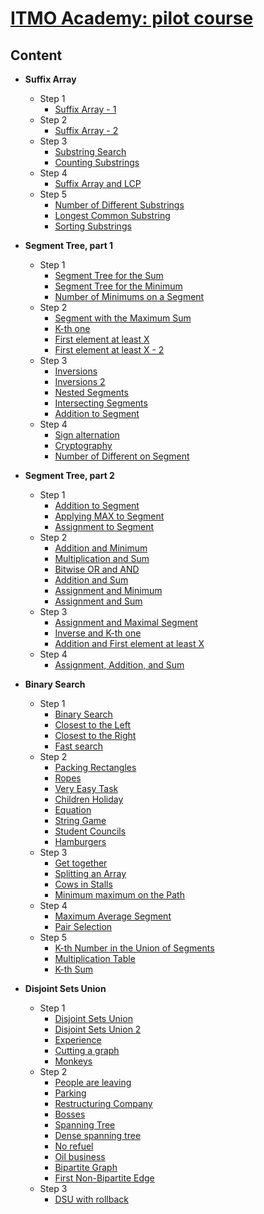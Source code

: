 
# [ITMO Academy: pilot course](https://codeforces.com/edu/course/2)

## Content
- **Suffix Array**
  - Step 1
    - [Suffix Array - 1](Suffix%20Array/Step%201/A%20-%20Suffix%20Array%20-%201.rs)
  - Step 2
    - [Suffix Array - 2](Suffix%20Array/Step%202/A%20-%20Suffix%20Array%20-%202.rs)
  - Step 3
    - [Substring Search](Suffix%20Array/Step%203/A%20-%20Substring%20Search.rs)
    - [Counting Substrings](Suffix%20Array/Step%203/B%20-%20Counting%20Substrings.rs)
  - Step 4
    - [Suffix Array and LCP](Suffix%20Array/Step%204/A%20-%20Suffix%20Array%20and%20LCP.rs)
  - Step 5
    - [Number of Different Substrings](Suffix%20Array/Step%205/A%20-%20Number%20of%20Different%20Substrings.rs)
    - [Longest Common Substring](Suffix%20Array/Step%205/B%20-%20Longest%20Common%20Substring.rs)
    - [Sorting Substrings](Suffix%20Array/Step%205/C%20-%20Sorting%20Substrings.rs)
      
- **Segment Tree, part 1**
  - Step 1
    - [Segment Tree for the Sum](Segment%20Tree%2C%20part%201/Step%201/A%20-%20Segment%20Tree%20for%20the%20Sum.rs)
    - [Segment Tree for the Minimum](Segment%20Tree%2C%20part%201/Step%201/B%20-%20Segment%20Tree%20for%20the%20Minimum.rs)
    - [Number of Minimums on a Segment](Segment%20Tree%2C%20part%201/Step%201/C%20-%20Number%20of%20Minimums%20on%20a%20Segment.rs)
  - Step 2
    - [Segment with the Maximum Sum](Segment%20Tree%2C%20part%201/Step%202/A%20-%20Segment%20with%20the%20Maximum%20Sum.rs)
    - [K-th one](Segment%20Tree%2C%20part%201/Step%202/B%20-%20K-th%20one.rs)
    - [First element at least X](Segment%20Tree%2C%20part%201/Step%202/C%20-%20First%20element%20at%20least%20X.rs)
    - [First element at least X - 2](Segment%20Tree%2C%20part%201/Step%202/D%20-%20First%20element%20at%20least%20X%20-%202.rs)
  - Step 3
    - [Inversions](Segment%20Tree%2C%20part%201/Step%203/A%20-%20Inversions.rs)
    - [Inversions 2](Segment%20Tree%2C%20part%201/Step%203/B%20-%20Inversions%202.rs)
    - [Nested Segments](Segment%20Tree%2C%20part%201/Step%203/C%20-%20Nested%20Segments.rs)
    - [Intersecting Segments](Segment%20Tree%2C%20part%201/Step%203/D%20-%20Intersecting%20Segments.rs)
    - [Addition to Segment](Segment%20Tree%2C%20part%201/Step%203/E%20-%20Addition%20to%20Segment.rs)
  - Step 4
    - [Sign alternation](Segment%20Tree%2C%20part%201/Step%204/A%20-%20Sign%20alternation.rs)
    - [Cryptography](Segment%20Tree%2C%20part%201/Step%204/B%20-%20Cryptography.rs)
    - [Number of Different on Segment](Segment%20Tree%2C%20part%201/Step%204/D%20-%20Number%20of%20Different%20on%20Segment.rs)

- **Segment Tree, part 2**
  - Step 1
    - [Addition to Segment](Segment%20Tree%2C%20part%202/Step%201/A%20-%20Addition%20to%20Segment.rs)
    - [Applying MAX to Segment](Segment%20Tree%2C%20part%202/Step%201/B%20-%20Applying%20MAX%20to%20Segment.rs)
    - [Assignment to Segment](Segment%20Tree%2C%20part%202/Step%201/C%20-%20Assignment%20to%20Segment.rs)
  - Step 2
    - [Addition and Minimum](Segment%20Tree%2C%20part%202/Step%202/A%20-%20Addition%20and%20Minimum.rs)
    - [Multiplication and Sum](Segment%20Tree%2C%20part%202/Step%202/B%20-%20Multiplication%20and%20Sum.rs)
    - [Bitwise OR and AND](Segment%20Tree%2C%20part%202/Step%202/C%20-%20Bitwise%20OR%20and%20AND.rs)
    - [Addition and Sum](Segment%20Tree%2C%20part%202/Step%202/D%20-%20Addition%20and%20Sum.rs)
    - [Assignment and Minimum](Segment%20Tree%2C%20part%202/Step%202/E%20-%20Assignment%20and%20Minimum.rs)
    - [Assignment and Sum](Segment%20Tree%2C%20part%202/Step%202/F%20-%20Assignment%20and%20Sum.rs)
  - Step 3
    - [Assignment and Maximal Segment](Segment%20Tree%2C%20part%202/Step%203/A%20-%20Assignment%20and%20Maximal%20Segment.rs)
    - [Inverse and K-th one](Segment%20Tree%2C%20part%202/Step%203/B%20-%20Inverse%20and%20K-th%20one.rs)
    - [Addition and First element at least X](Segment%20Tree%2C%20part%202/Step%203/C%20-%20Addition%20and%20First%20element%20at%20least%20X.rs)
  - Step 4
    - [Assignment, Addition, and Sum](Segment%20Tree%2C%20part%202/Step%204/A%20-%20Assignment%2C%20Addition%2C%20and%20Sum.rs)
   
- **Binary Search**
  - Step 1
    - [Binary Search](Binary%20Search/Step%201/A%20-%20Binary%20Search.rs)
    - [Closest to the Left](Binary%20Search/Step%201/B%20-%20Closest%20to%20the%20Left.rs)
    - [Closest to the Right](Binary%20Search/Step%201/C%20-%20Closest%20to%20the%20Right.rs)
    - [Fast search](Binary%20Search/Step%201/D%20-%20Fast%20search.rs)
  - Step 2
    - [Packing Rectangles](Binary%20Search/Step%202/A%20-%20Packing%20Rectangles.rs)
    - [Ropes](Binary%20Search/Step%202/B%20-%20Ropes.rs)
    - [Very Easy Task](Binary%20Search/Step%202/C%20-%20Very%20Easy%20Task.rs)
    - [Children Holiday](Binary%20Search/Step%202/D%20-%20Children%20Holiday.rs)
    - [Equation](Binary%20Search/Step%202/E%20-%20Equation.rs)
    - [String Game](Binary%20Search/Step%202/F%20-%20String%20Game.rs)
    - [Student Councils](Binary%20Search/Step%202/G%20-%20Student%20Councils.rs)
    - [Hamburgers](Binary%20Search/Step%202/H%20-%20Hamburgers.rs)
  - Step 3
    - [Get together](Binary%20Search/Step%203/A%20-%20Get%20together.rs)
    - [Splitting an Array](Binary%20Search/Step%203/B%20-%20Splitting%20an%20Array.rs)
    - [Cows in Stalls](Binary%20Search/Step%203/C%20-%20Cows%20in%20Stalls.rs)
    - [Minimum maximum on the Path](Binary%20Search/Step%203/D%20-%20Minimum%20maximum%20on%20the%20Path.rs)
  - Step 4
    - [Maximum Average Segment](Binary%20Search/Step%204/A%20-%20Maximum%20Average%20Segment.rs)
    - [Pair Selection](Binary%20Search/Step%204/C%20-%20Pair%20Selection.rs)
  - Step 5
    - [K-th Number in the Union of Segments](Binary%20Search/Step%205/A%20-%20K-th%20Number%20in%20the%20Union%20of%20Segments.rs)
    - [Multiplication Table](Binary%20Search/Step%205/B%20-%20Multiplication%20Table.rs)
    - [K-th Sum](Binary%20Search/Step%205/C%20-%20K-th%20Sum.rs)

- **Disjoint Sets Union**
  - Step 1
    - [Disjoint Sets Union](Disjoint%20Sets%20Union/Step%201/A%20-%20Disjoint%20Sets%20Union.rs)
    - [Disjoint Sets Union 2](Disjoint%20Sets%20Union/Step%201/B%20-%20Disjoint%20Sets%20Union%202.rs)
    - [Experience](Disjoint%20Sets%20Union/Step%201/C%20-%20Experience.rs)
    - [Cutting a graph](Disjoint%20Sets%20Union/Step%201/D%20-%20Cutting%20a%20graph.rs)
    - [Monkeys](Disjoint%20Sets%20Union/Step%201/E%20-%20Monkeys.rs)
  - Step 2
    - [People are leaving](Disjoint%20Sets%20Union/Step%202/A%20-%20People%20are%20leaving.rs)
    - [Parking](Disjoint%20Sets%20Union/Step%202/B%20-%20Parking.rs)
    - [Restructuring Company](Disjoint%20Sets%20Union/Step%202/C%20-%20Restructuring%20Company.rs)
    - [Bosses](Disjoint%20Sets%20Union/Step%202/D%20-%20Bosses.rs)
    - [Spanning Tree](Disjoint%20Sets%20Union/Step%202/E%20-%20Spanning%20Tree.rs)
    - [Dense spanning tree](Disjoint%20Sets%20Union/Step%202/F%20-%20Dense%20spanning%20tree.rs)
    - [No refuel](Disjoint%20Sets%20Union/Step%202/G%20-%20No%20refuel.rs)
    - [Oil business](Disjoint%20Sets%20Union/Step%202/H%20-%20Oil%20business.rs)
    - [Bipartite Graph](Disjoint%20Sets%20Union/Step%202/I%20-%20Bipartite%20Graph.rs)
    - [First Non-Bipartite Edge](Disjoint%20Sets%20Union/Step%202/J%20-%20First%20Non-Bipartite%20Edge.rs)
  - Step 3
    - [DSU with rollback](Disjoint%20Sets%20Union/Step%203/A%20-%20DSU%20with%20rollback.rs)
